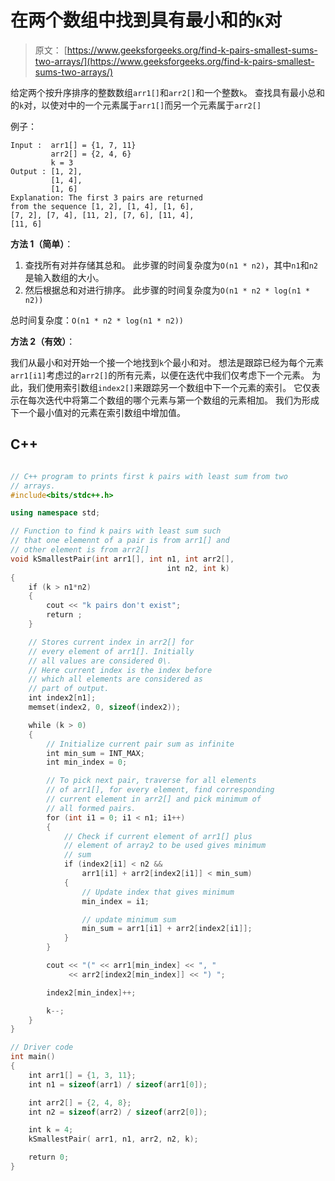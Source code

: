 # 在两个数组中找到具有最小和的`K`对

> 原文： [https://www.geeksforgeeks.org/find-k-pairs-smallest-sums-two-arrays/](https://www.geeksforgeeks.org/find-k-pairs-smallest-sums-two-arrays/)

给定两个按升序排序的整数数组`arr1[]`和`arr2[]`和一个整数`k`。 查找具有最小总和的`k`对，以使对中的一个元素属于`arr1[]`而另一个元素属于`arr2[]`

例子：

```
Input :  arr1[] = {1, 7, 11}
         arr2[] = {2, 4, 6}
         k = 3
Output : [1, 2],
         [1, 4],
         [1, 6]
Explanation: The first 3 pairs are returned 
from the sequence [1, 2], [1, 4], [1, 6], 
[7, 2], [7, 4], [11, 2], [7, 6], [11, 4], 
[11, 6]

```



**方法 1（简单）**：

1.  查找所有对并存储其总和。 此步骤的时间复杂度为`O(n1 * n2)`，其中`n1`和`n2`是输入数组的大小。
2.  然后根据总和对进行排序。 此步骤的时间复杂度为`O(n1 * n2 * log(n1 * n2))`

总时间复杂度：`O(n1 * n2 * log(n1 * n2))`

**方法 2（有效）**：

我们从最小和对开始一个接一个地找到`k`个最小和对。 想法是跟踪已经为每个元素`arr1[i1]`考虑过的`arr2[]`的所有元素，以便在迭代中我们仅考虑下一个元素。 为此，我们使用索引数组`index2[]`来跟踪另一个数组中下一个元素的索引。 它仅表示在每次迭代中将第二个数组的哪个元素与第一个数组的元素相加。 我们为形成下一个最小值对的元素在索引数组中增加值。

## C++ 

```cpp

// C++ program to prints first k pairs with least sum from two 
// arrays. 
#include<bits/stdc++.h> 

using namespace std; 

// Function to find k pairs with least sum such 
// that one elemennt of a pair is from arr1[] and 
// other element is from arr2[] 
void kSmallestPair(int arr1[], int n1, int arr2[], 
                                   int n2, int k) 
{ 
    if (k > n1*n2) 
    { 
        cout << "k pairs don't exist"; 
        return ; 
    } 

    // Stores current index in arr2[] for 
    // every element of arr1[]. Initially 
    // all values are considered 0\. 
    // Here current index is the index before 
    // which all elements are considered as 
    // part of output. 
    int index2[n1]; 
    memset(index2, 0, sizeof(index2)); 

    while (k > 0) 
    { 
        // Initialize current pair sum as infinite 
        int min_sum = INT_MAX; 
        int min_index = 0; 

        // To pick next pair, traverse for all elements 
        // of arr1[], for every element, find corresponding 
        // current element in arr2[] and pick minimum of 
        // all formed pairs. 
        for (int i1 = 0; i1 < n1; i1++) 
        { 
            // Check if current element of arr1[] plus 
            // element of array2 to be used gives minimum 
            // sum 
            if (index2[i1] < n2 && 
                arr1[i1] + arr2[index2[i1]] < min_sum) 
            { 
                // Update index that gives minimum 
                min_index = i1; 

                // update minimum sum 
                min_sum = arr1[i1] + arr2[index2[i1]]; 
            } 
        } 

        cout << "(" << arr1[min_index] << ", "
             << arr2[index2[min_index]] << ") "; 

        index2[min_index]++; 

        k--; 
    } 
} 

// Driver code 
int main() 
{ 
    int arr1[] = {1, 3, 11}; 
    int n1 = sizeof(arr1) / sizeof(arr1[0]); 

    int arr2[] = {2, 4, 8}; 
    int n2 = sizeof(arr2) / sizeof(arr2[0]); 

    int k = 4; 
    kSmallestPair( arr1, n1, arr2, n2, k); 

    return 0; 
} 

```